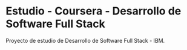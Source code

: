 # Estudio - Coursera - Desarrollo de Software Full Stack
Proyecto de estudio de Desarrollo de Software Full Stack - IBM.

